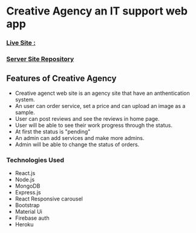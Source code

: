 
# Creative Agency an IT support web app
### [Live Site : ](https://creative-agency-simple.web.app/)
### [Server Site Repository](https://github.com/WebKawsar/creative-agency-server-update)

## Features of Creative Agency
- Creative agenct web site is an agency site that have an anthentication system.
- An user can order service,  set a price and can upload an image as a sample.
- User can post reviews and see the reviews in home page.
- User will be able to see their work progress through the status.
- At first the status is "pending"
- An admin can add services and make more admins.
- Admin will be able to change the status of orders.


### Technologies Used 
- React.js
- Node.js
- MongoDB
- Express.js
- React Responsive carousel
- Bootstrap
- Material Ui
- Firebase auth
- Heroku
